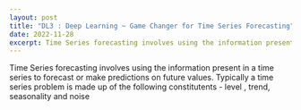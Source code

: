 ```yaml
---
layout: post
title: "DL3 : Deep Learning ~ Game Changer for Time Series Forecasting"
date: 2022-11-28
excerpt: Time Series forecasting involves using the information present in a time series to forecast or make predictions on future values.
---
```

Time Series forecasting involves using the information present in a time series to forecast or make predictions on future values. Typically a time series problem is made up of the following constitutents - level , trend, seasonality and noise
